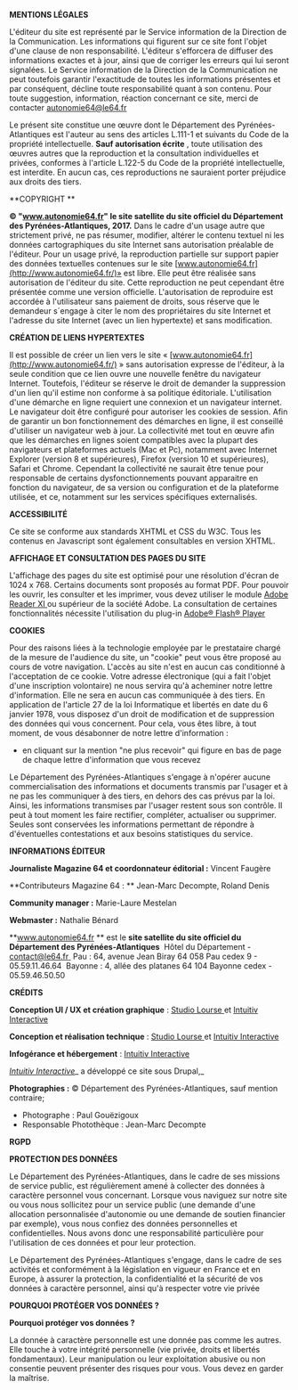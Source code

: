 **MENTIONS LÉGALES**

L&#39;éditeur du site est représenté par le Service information de la Direction de la Communication.
 Les informations qui figurent sur ce site font l&#39;objet d&#39;une clause de non responsabilité. L&#39;éditeur s&#39;efforcera de diffuser des informations exactes et à jour, ainsi que de corriger les erreurs qui lui seront signalées. Le Service information de la Direction de la Communication ne peut toutefois garantir l&#39;exactitude de toutes les informations présentes et par conséquent, décline toute responsabilité quant à son contenu.
 Pour toute suggestion, information, réaction concernant ce site, merci de contacter [autonomie64@le64.fr](mailto:autonomie64@le64.fr)

Le présent site constitue une œuvre dont le Département des Pyrénées-Atlantiques est l&#39;auteur au sens des articles L.111-1 et suivants du Code de la propriété intellectuelle.  **Sauf autorisation écrite** , toute utilisation des œuvres autres que la reproduction et la consultation individuelles et privées, conformes à l&#39;article L.122-5 du Code de la propriété intellectuelle, est interdite. En aucun cas, ces reproductions ne sauraient porter préjudice aux droits des tiers.

**COPYRIGHT **

**© &quot;www.autonomie64.fr&quot; le site satellite du site officiel du Département des Pyrénées-Atlantiques, 2017.**  Dans le cadre d&#39;un usage autre que strictement privé, ne pas résumer, modifier, altérer le contenu textuel ni les données cartographiques du site Internet sans autorisation préalable de l&#39;éditeur. Pour un usage privé, la reproduction partielle sur support papier des données textuelles contenues sur le site [www.autonomie64.fr](http://www.autonomie64.fr/)» est libre. Elle peut être réalisée sans autorisation de l&#39;éditeur du site. Cette reproduction ne peut cependant être présentée comme une version officielle. L&#39;autorisation de reproduire est accordée à l&#39;utilisateur sans paiement de droits, sous réserve que le demandeur s´engage à citer le nom des propriétaires du site Internet et l&#39;adresse du site Internet (avec un lien hypertexte) et sans modification.

**CRÉATION DE LIENS HYPERTEXTES**

Il est possible de créer un lien vers le site « [www.autonomie64.fr](http://www.autonomie64.fr/) » sans autorisation expresse de l&#39;éditeur, à la seule condition que ce lien ouvre une nouvelle fenêtre du navigateur Internet. Toutefois, l&#39;éditeur se réserve le droit de demander la suppression d&#39;un lien qu&#39;il estime non conforme à sa politique éditoriale.
 L&#39;utilisation d&#39;une démarche en ligne requiert une connexion et un navigateur internet. Le navigateur doit être configuré pour autoriser les cookies de session. Afin de garantir un bon fonctionnement des démarches en ligne, il est conseillé d&#39;utiliser un navigateur web à jour. La collectivité met tout en œuvre afin que les démarches en lignes soient compatibles avec la plupart des navigateurs et plateformes actuels (Mac et Pc), notamment avec Internet Explorer (version 8 et supérieures), Firefox (version 10 et supérieures), Safari et Chrome. Cependant la collectivité ne saurait être tenue pour responsable de certains dysfonctionnements pouvant apparaitre en fonction du navigateur, de sa version ou configuration et de la plateforme utilisée, et ce, notamment sur les services spécifiques externalisés.

**ACCESSIBILITÉ**

Ce site se conforme aux standards XHTML et CSS du W3C.
 Tous les contenus en Javascript sont également consultables en version XHTML.

**AFFICHAGE ET CONSULTATION DES PAGES DU SITE**

L&#39;affichage des pages du site est optimisé pour une résolution d&#39;écran de 1024 x 768. Certains documents sont proposés au format PDF. Pour pouvoir les ouvrir, les consulter et les imprimer, vous devez utiliser le module [Adobe Reader XI ](http://get.adobe.com/fr/reader/?no_ab=1)ou supérieur de la société Adobe.
 La consultation de certaines fonctionnalités nécessite l&#39;utilisation du plug-in [Adobe® Flash® Player](http://get.adobe.com/fr/reader/?no_ab=1)

**COOKIES**

Pour des raisons liées à la technologie employée par le prestataire chargé de la mesure de l&#39;audience du site, un &quot;cookie&quot; peut vous être proposé au cours de votre navigation. L&#39;accès au site n&#39;est en aucun cas conditionné à l&#39;acceptation de ce cookie.
 Votre adresse électronique (qui a fait l&#39;objet d&#39;une inscription volontaire) ne nous servira qu&#39;à acheminer notre lettre d&#39;information. Elle ne sera en aucun cas communiquée à des tiers.
 En application de l&#39;article 27 de la loi Informatique et libertés en date du 6 janvier 1978, vous disposez d&#39;un droit de modification et de suppression des données qui vous concernent. Pour cela, vous êtes libre, à tout moment, de vous désabonner de notre lettre d&#39;information :

- en cliquant sur la mention &quot;ne plus recevoir&quot; qui figure en bas de page de chaque lettre d&#39;information que vous recevez

Le Département des Pyrénées-Atlantiques s&#39;engage à n&#39;opérer aucune commercialisation des informations et documents transmis par l&#39;usager et à ne pas les communiquer à des tiers, en dehors des cas prévus par la loi. Ainsi, les informations transmises par l&#39;usager restent sous son contrôle. Il peut à tout moment les faire rectifier, compléter, actualiser ou supprimer.
 Seules sont conservées les informations permettant de répondre à d&#39;éventuelles contestations et aux besoins statistiques du service.

**INFORMATIONS ÉDITEUR**

**Journaliste Magazine 64 et coordonnateur éditorial :**  Vincent Faugère 

**Contributeurs Magazine 64 : ** Jean-Marc Decompte, Roland Denis

**Community manager :**  Marie-Laure Mestelan

**Webmaster :**  Nathalie Bénard

**www.autonomie64.fr ** est le **site satellite du site officiel du Département des Pyrénées-Atlantiques**  Hôtel du Département - [contact@le64.fr ](mailto:contact@cg64.fr%E2%80%A8)
 Pau : 64, avenue Jean Biray 64 058 Pau cedex 9 - 05.59.11.46.64 
 Bayonne : 4, allée des platanes 64 104 Bayonne cedex - 05.59.46.50.50

**CRÉDITS**

**Conception UI / UX et création graphique**  : [Studio Lourse ](https://www.studiolourse.com/) et [Intuitiv Interactive](https://www.intuitiv-interactive.com/)

**Conception et réalisation technique**  : [Studio Lourse ](https://www.studiolourse.com/) et [Intuitiv Interactive](https://www.intuitiv-interactive.com/)

**Infogérance et hébergement**  : [Intuitiv Interactive ](https://www.intuitiv-interactive.com/)

[_Intuitiv Interactive_](https://www.intuitiv-interactive.com/)_ a développé ce site sous Drupal,_

**Photographies :**  © Département des Pyrénées-Atlantiques, sauf mention contraire;

- Photographe : Paul Gouëzigoux
- Responsable Photothèque : Jean-Marc Decompte

**RGPD**

**PROTECTION DES DONNÉES**

Le Département des Pyrénées-Atlantiques, dans le cadre de ses missions de service public, est régulièrement amené à collecter des données à caractère personnel vous concernant. Lorsque vous naviguez sur notre site ou vous nous sollicitez pour un service public (une demande d&#39;une allocation personnalisée d&#39;autonomie ou une demande de soutien financier par exemple), vous nous confiez des données personnelles et confidentielles. Nous avons donc une responsabilité particulière pour l&#39;utilisation de ces données et pour leur protection.

Le Département des Pyrénées-Atlantiques s&#39;engage, dans le cadre de ses activités et conformément à la législation en vigueur en France et en Europe, à assurer la protection, la confidentialité et la sécurité de vos données à caractère personnel, ainsi qu&#39;à respecter votre vie privée

**POURQUOI PROTÉGER VOS DONNÉES ?**

**Pourquoi protéger vos données ?**

La donnée à caractère personnelle est une donnée pas comme les autres. Elle touche à votre intégrité personnelle (vie privée, droits et libertés fondamentaux). Leur manipulation ou leur exploitation abusive ou non consentie peuvent présenter des risques pour vous. Vous devez en garder la maîtrise.